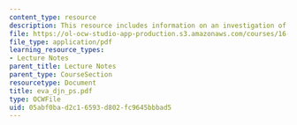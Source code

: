 ```yaml
---
content_type: resource
description: This resource includes information on an investigation of the space suit.
file: https://ol-ocw-studio-app-production.s3.amazonaws.com/courses/16-423j-aerospace-biomedical-and-life-support-engineering-spring-2006/05abf0bad2c16593d802fc9645bbbad5_eva_djn_ps.pdf
file_type: application/pdf
learning_resource_types:
- Lecture Notes
parent_title: Lecture Notes
parent_type: CourseSection
resourcetype: Document
title: eva_djn_ps.pdf
type: OCWFile
uid: 05abf0ba-d2c1-6593-d802-fc9645bbbad5
---
```

